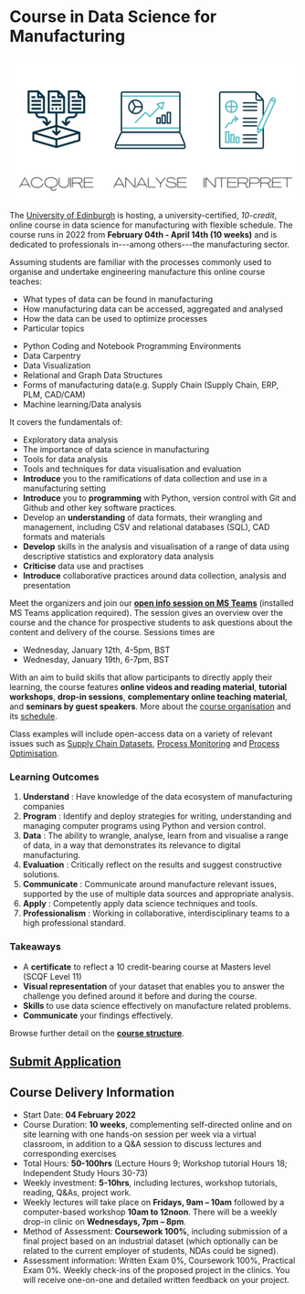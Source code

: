 # Course in Data Science for Manufacturing

![teaser](images/teaserdsm.png)

The [University of Edinburgh](https://www.ed.ac.uk) is hosting, a university-certified, _10-credit_, online course in data science for manufacturing with flexible schedule. The course runs in 2022 from __February 04th - April 14th (10 weeks)__ and is dedicated to professionals in---among others---the manufacturing sector.

Assuming students are familiar with the processes commonly used to organise and undertake engineering manufacture this online course teaches:

*	What types of data can be found in manufacturing
*	How manufacturing data can be accessed, aggregated and analysed 
*	How the data can be used to optimize processes
*	Particular topics
 -   Python Coding and Notebook Programming Environments 
 -   Data Carpentry
 -   Data Visualization
 -   Relational and Graph Data Structures
 -   Forms of manufacturing data(e.g. Supply Chain (Supply Chain, ERP, PLM, CAD/CAM)
 -   Machine learning/Data analysis

It covers the fundamentals of: 
* Exploratory data analysis
* The importance of data science in manufacturing
* Tools for data analysis
* Tools and techniques for data visualisation and evaluation
* __Introduce__ you to the ramifications of data collection and use in a manufacturing setting
* __Introduce__ you to __programming__ with Python, version control with Git and Github and other key software practices.
* Develop an __understanding__ of data formats, their wrangling and management, including CSV and relational databases (SQL), CAD formats and materials 
* __Develop__ skills in the analysis and visualisation of a range of data using descriptive statistics and exploratory data analysis
* __Criticise__ data use and practises 
* __Introduce__ collaborative practices around data collection, analysis and presentation


Meet the organizers and join our **[open info session on MS Teams](https://teams.microsoft.com/l/meetup-join/19%3ameeting_NWY3YzIwZTAtOWEzZC00M2Q0LWIxYWEtZmFjYzg1MzA1MmRj%40thread.v2/0?context=%7b%22Tid%22%3a%222e9f06b0-1669-4589-8789-10a06934dc61%22%2c%22Oid%22%3a%2269a6ec46-60d9-4c4e-99e5-c8561f10dbfb%22%7d)** (installed MS Teams application required). The session gives an overview over the course and the chance for prospective students to ask questions about the content and delivery of the course. Sessions times are 
* Wednesday, January 12th, 4-5pm, BST
* Wednesday, January 19th, 6-7pm, BST


With an aim to build skills that allow participants to directly apply their learning, the course features __online videos and reading material__, __tutorial workshops__, __drop-in sessions__,  __complementary online teaching material__, and __seminars by guest speakers__. More about the [course organisation](organisation.html) and its [schedule](content.html).

<!---We encourage **BYOD---bring and work on your own data project** (we can sign non-disclosure agreements). --->
Class examples will include open-access data on a variety of relevant issues such as [Supply Chain Datasets](https://www.kaggle.com/abdelrahmancae/supply-chain-analysis-and-modeling), [Process Monitoring](https://towardsdatascience.com/manufacturing-data-analytics-with-python-a-hands-on-example-6de8817a24dc) and [Process Optimisation](https://towardsdatascience.com/how-to-use-data-science-in-industrial-production-environments-6accf24afeb2).

### Learning Outcomes
1. **Understand** : Have knowledge of the data ecosystem of manufacturing companies
2. **Program** : Identify and deploy strategies for writing, understanding and managing computer programs using Python and version control.
3. **Data** : The ability to wrangle, analyse, learn from and visualise a range of data, in a way that demonstrates its relevance to digital manufacturing.
4. **Evaluation** : Critically reflect on the results and suggest constructive solutions. 
5. **Communicate** : Communicate around manufacture relevant issues, supported by the use of multiple data sources and appropriate analysis.
6. **Apply** : Competently apply data science techniques and tools.
7. **Professionalism** : Working in collaborative, interdisciplinary teams to a high professional standard.


### Takeaways 
* A **certificate** to reflect a 10 credit-bearing course at Masters level (SCQF Level 11)
* **Visual representation** of your dataset that enables you to answer the challenge you defined around it before and during the course.
* **Skills** to use data science effectively on manufacture related problems.
* **Communicate** your findings effectively. 

Browse further detail on the __[course structure](organisation.md)__.

<!-- ## Focus Groups -->

## [Submit Application](https://forms.office.com/Pages/ResponsePage.aspx?id=sAafLmkWiUWHiRCgaTTcYSh2MWKVoxpLrG5A3l7A6AdUMDdMQUJVRDFROFg2NDJQSzY3VkdTNzFaNy4u)

<!-- Applications are now being accepted for the course. Please note that you **must** state that you are registering for the course ***Data Science for Manufacturing*** in the "Supporting Statement" section of the [application form](https://www.ed.ac.uk/studying/postgraduate/degrees/index.php?r=site/view&edition=2020&id=1002). -->


## Course Delivery Information
* Start Date: __04 February 2022__
* Course Duration: __10 weeks__, complementing self-directed online and on site learning with one hands-on session per week via a virtual classroom, in addition to a Q&amp;A session to discuss lectures and corresponding exercises 
* Total Hours: __50-100hrs__ (Lecture Hours 9; Workshop tutorial Hours 18; Independent Study Hours 30-73) 
* Weekly investment: __5-10hrs__, including lectures, workshop tutorials, reading, Q&As, project work.
* Weekly lectures will take place on __Fridays, 9am – 10am__ followed by a computer-based workshop __10am to 12noon__. There will be a weekly drop-in clinic on __Wednesdays, 7pm – 8pm__.  
* Method of Assessment: __Coursework 100%__, including submission of a final project based on an industrial dataset (which optionally can be related to the current employer of students, NDAs could be signed).  
* Assessment information: Written Exam 0%, Coursework 100%, Practical Exam 0%. Weekly check-ins of the proposed project in the clinics. You will receive one-on-one and detailed written feedback on your project.
